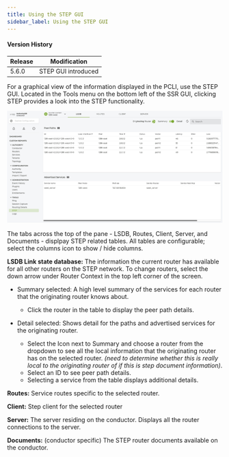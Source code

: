 ```yaml
---
title: Using the STEP GUI
sidebar_label: Using the STEP GUI
---
```

#### Version History
| Release | Modification                |
| ------- | --------------------------- |
| 5.6.0   | STEP GUI introduced |

For a graphical view of the information displayed in the PCLI, use the STEP GUI. Located in the Tools menu on the bottom left of the SSR GUI, clicking STEP provides a look into the STEP functionality.

![STEP GUI](/img/howto_step_gui1.png)

The tabs across the top of the pane - LSDB, Routes, Client, Server, and Documents - displpay STEP related tables. All tables are configurable; select the columns icon to show / hide columns.

**LSDB Link state database:** The information the current router has available for all other routers on the STEP network. To change routers, select the down arrow under Router Context in the top left corner of the screen. 
- Summary selected: A high level summary of the services for each router that the originating router knows about. 
    - Click the router in the table to display the peer path details.

- Detail selected: Shows detail for the paths and advertised services for the originating router. 
    - Select the Icon next to Summary and choose a router from the dropdown to see all the local information that the originating router has on the selected router. *(need to determine whether this is really local to the originating router of if this is step document information)*. 
    - Select an ID to see peer path details.
    - Selecting a service from the table displays additional details. 

**Routes:** Service routes specific to the selected router.

**Client:** Step client for the selected router

**Server:** The server residing on the conductor. Displays all the router connections to the server. 

**Documents:** (conductor specific) The STEP router documents available on the conductor. 